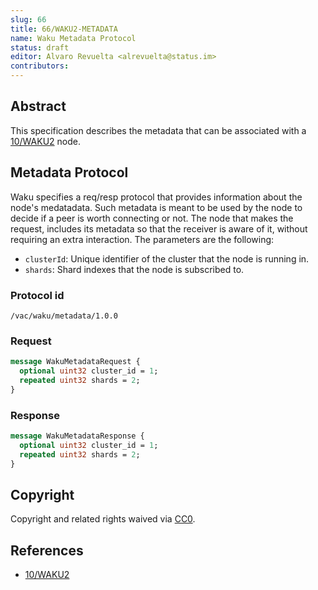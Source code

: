 ```yaml
---
slug: 66
title: 66/WAKU2-METADATA
name: Waku Metadata Protocol
status: draft
editor: Alvaro Revuelta <alrevuelta@status.im>
contributors:
---
```


## Abstract
This specification describes the metadata that can be associated with a [10/WAKU2](../10/waku2.md) node.

## Metadata Protocol

Waku specifies a req/resp protocol that provides information about the node's medatadata. 
Such metadata is meant to be used by the node to decide if a peer is worth connecting or not. 
The node that makes the request, includes its metadata so that the receiver is aware of it, 
without requiring an extra interaction. 
The parameters are the following:
* `clusterId`: Unique identifier of the cluster that the node is running in.
* `shards`: Shard indexes that the node is subscribed to.

### Protocol id

`/vac/waku/metadata/1.0.0`

### Request

```proto
message WakuMetadataRequest {
  optional uint32 cluster_id = 1;
  repeated uint32 shards = 2;
}
```

### Response

```proto
message WakuMetadataResponse {
  optional uint32 cluster_id = 1;
  repeated uint32 shards = 2;
}
```

## Copyright

Copyright and related rights waived via [CC0](https://creativecommons.org/publicdomain/zero/1.0/).

## References

- [10/WAKU2](../10/waku2.md)
